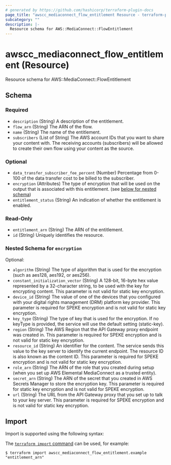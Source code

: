 ```yaml
---
# generated by https://github.com/hashicorp/terraform-plugin-docs
page_title: "awscc_mediaconnect_flow_entitlement Resource - terraform-provider-awscc"
subcategory: ""
description: |-
  Resource schema for AWS::MediaConnect::FlowEntitlement
---
```


# awscc_mediaconnect_flow_entitlement (Resource)

Resource schema for AWS::MediaConnect::FlowEntitlement



<!-- schema generated by tfplugindocs -->
## Schema

### Required

- `description` (String) A description of the entitlement.
- `flow_arn` (String) The ARN of the flow.
- `name` (String) The name of the entitlement.
- `subscribers` (List of String) The AWS account IDs that you want to share your content with. The receiving accounts (subscribers) will be allowed to create their own flow using your content as the source.

### Optional

- `data_transfer_subscriber_fee_percent` (Number) Percentage from 0-100 of the data transfer cost to be billed to the subscriber.
- `encryption` (Attributes) The type of encryption that will be used on the output that is associated with this entitlement. (see [below for nested schema](#nestedatt--encryption))
- `entitlement_status` (String) An indication of whether the entitlement is enabled.

### Read-Only

- `entitlement_arn` (String) The ARN of the entitlement.
- `id` (String) Uniquely identifies the resource.

<a id="nestedatt--encryption"></a>
### Nested Schema for `encryption`

Optional:

- `algorithm` (String) The type of algorithm that is used for the encryption (such as aes128, aes192, or aes256).
- `constant_initialization_vector` (String) A 128-bit, 16-byte hex value represented by a 32-character string, to be used with the key for encrypting content. This parameter is not valid for static key encryption.
- `device_id` (String) The value of one of the devices that you configured with your digital rights management (DRM) platform key provider. This parameter is required for SPEKE encryption and is not valid for static key encryption.
- `key_type` (String) The type of key that is used for the encryption. If no keyType is provided, the service will use the default setting (static-key).
- `region` (String) The AWS Region that the API Gateway proxy endpoint was created in. This parameter is required for SPEKE encryption and is not valid for static key encryption.
- `resource_id` (String) An identifier for the content. The service sends this value to the key server to identify the current endpoint. The resource ID is also known as the content ID. This parameter is required for SPEKE encryption and is not valid for static key encryption.
- `role_arn` (String) The ARN of the role that you created during setup (when you set up AWS Elemental MediaConnect as a trusted entity).
- `secret_arn` (String) The ARN of the secret that you created in AWS Secrets Manager to store the encryption key. This parameter is required for static key encryption and is not valid for SPEKE encryption.
- `url` (String) The URL from the API Gateway proxy that you set up to talk to your key server. This parameter is required for SPEKE encryption and is not valid for static key encryption.

## Import

Import is supported using the following syntax:

The [`terraform import` command](https://developer.hashicorp.com/terraform/cli/commands/import) can be used, for example:

```shell
$ terraform import awscc_mediaconnect_flow_entitlement.example "entitlement_arn"
```
